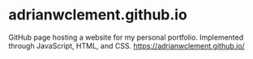 # adrianwclement.github.io

GitHub page hosting a website for my personal portfolio. Implemented through JavaScript, HTML, and CSS.
https://adrianwclement.github.io/
